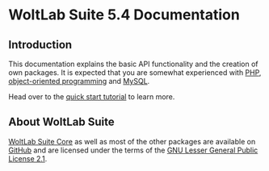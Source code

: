 # WoltLab Suite 5.4 Documentation

## Introduction

This documentation explains the basic API functionality and the creation of own packages. It is expected that you are somewhat experienced with [PHP](https://en.wikipedia.org/wiki/PHP), [object-oriented programming](https://en.wikipedia.org/wiki/Object-oriented_programming) and [MySQL](https://en.wikipedia.org/wiki/MySQL).

Head over to the [quick start tutorial](getting-started.md) to learn more.

## About WoltLab Suite

[WoltLab Suite Core](https://github.com/WoltLab/WCF) as well as most of the other packages are available on [GitHub](https://github.com/WoltLab) and are licensed under the terms of the [GNU Lesser General Public License 2.1](https://github.com/WoltLab/WCF/blob/master/LICENSE).
